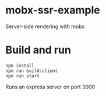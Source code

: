 # mobx-ssr-example
Server-side rendering with mobx

# Build and run
```
npm install
npm run build:client
npm run start
```
Runs an express server on port 3000
